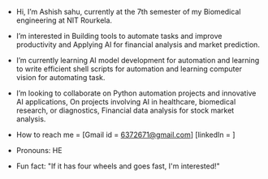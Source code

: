 - Hi, I’m Ashish sahu, currently at  the 7th semester of my Biomedical engineering at  NIT Rourkela.
-  I’m interested in Building tools to automate tasks and improve productivity and  Applying  AI for financial analysis and market prediction.
- I’m  currently learning  AI model  development for automation and learning to write  efficient shell scripts for automation and learning computer vision for automating task.

- I’m looking to collaborate on Python  automation projects and innovative  AI applications, On projects involving AI in healthcare, biomedical research, or diagnostics, Financial data  analysis for stock  market analysis.


-  How to reach me = [Gmail id = 6372671@gmail.com] [linkedIn = ]
-  Pronouns: HE
-  Fun fact:  "If it has four wheels and goes fast, I'm interested!" 

<!---
Ashish-s2/Ashish-s2 is a  special  repository  because its`README.md` (this file) appears on your GitHub profile.
You can click the Preview link to take a look at your changes.
--->
